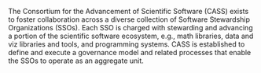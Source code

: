 The Consortium for the Advancement of Scientific Software (CASS) exists to foster collaboration
across a diverse collection of Software Stewardship Organizations (SSOs). Each SSO is charged
with stewarding and advancing a portion of the scientific software ecosystem, e.g., math
libraries, data and viz libraries and tools, and programming systems. CASS is established to
define and execute a governance model and related processes that enable the SSOs to operate as
an aggregate unit.